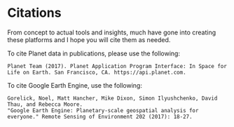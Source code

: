 # Citations

From concept to actual tools and insights, much have gone into creating these platforms and I hope you will cite them as needed.

To cite Planet data in publications, please use the following:
```
Planet Team (2017). Planet Application Program Interface: In Space for Life on Earth. San Francisco, CA. https://api.planet.com.
```

To cite Google Earth Engine, use the following:
```
Gorelick, Noel, Matt Hancher, Mike Dixon, Simon Ilyushchenko, David Thau, and Rebecca Moore.
"Google Earth Engine: Planetary-scale geospatial analysis for everyone." Remote Sensing of Environment 202 (2017): 18-27.
```
